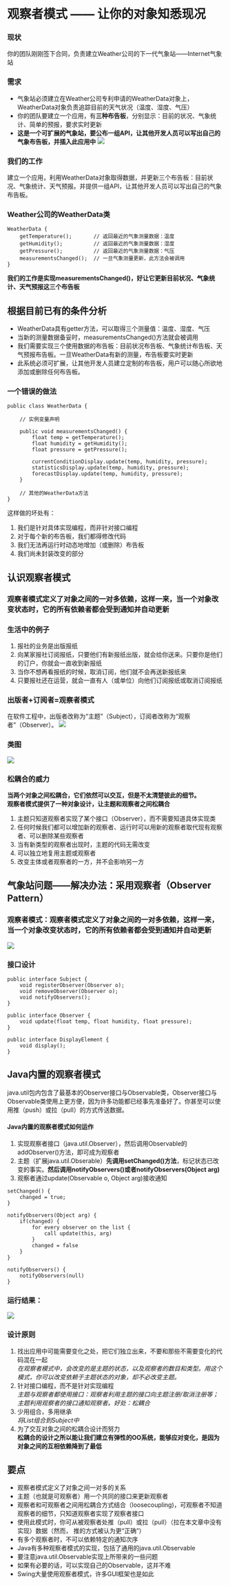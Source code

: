 # 观察者模式 —— 让你的对象知悉现况
### 现状
你的团队刚刚签下合同，负责建立Weather公司的下一代气象站——Internet气象站

### 需求
- 气象站必须建立在Weather公司专利申请的WeatherData对象上，WeatherData对象负责追踪目前的天气状况（温度、湿度、气压）
- 你的团队要建立一个应用，有**三种布告板**，分别显示：目前的状况、气象统计、简单的预报，要求实时更新
- **这是一个可扩展的气象站，要公布一组API，让其他开发人员可以写出自己的气象布告板，并插入此应用中**
![](https://github.com/linpeiyou/design-patterns-java/blob/master/observer/image/1.png)

### 我们的工作
建立一个应用，利用WeatherData对象取得数据，并更新三个布告板：目前状况、气象统计、天气预报。并提供一组API，让其他开发人员可以写出自己的气象布告板。

### Weather公司的WeatherData类
```
WeatherData {
	getTemperature();		// 返回最近的气象测量数据：温度
	getHumidity();			// 返回最近的气象测量数据：湿度
	getPressure();			// 返回最近的气象测量数据：气压
	measurementsChanged();	// 一旦气象测量更新，此方法会被调用
}
```
**我们的工作是实现measurementsChanged()，好让它更新目前状况、气象统计、天气预报这三个布告板**


## 根据目前已有的条件分析
- WeatherData具有getter方法，可以取得三个测量值：温度、湿度、气压
- 当新的测量数据备妥时，measurementsChanged()方法就会被调用
- 我们需要实现三个使用数据的布告板：目前状况布告板、气象统计布告板、天气预报布告板。一旦WeatherData有新的测量，布告板要实时更新
- 此系统必须可扩展，让其他开发人员建立定制的布告板，用户可以随心所欲地添加或删除任何布告板。

### 一个错误的做法
```
public class WeatherData {
	
	// 实例变量声明

	public void measurementsChanged() {
		float temp = getTemperature();
		float humidity = getHumidity();
		float pressure = getPressure();
		
		currentConditionDisplay.update(temp, humidity, pressure);
		statisticsDisplay.update(temp, humidity, pressure);
		forecastDisplay.update(temp, humidity, pressure);
	}

	// 其他的WeatherData方法
}
```
这样做的坏处有：  
1. 我们是针对具体实现编程，而非针对接口编程  
2. 对于每个新的布告板，我们都得修改代码  
3. 我们无法再运行时动态地增加（或删除）布告板  
4. 我们尚未封装改变的部分  


## 认识观察者模式
### 观察者模式定义了对象之间的一对多依赖，这样一来，当一个对象改变状态时，它的所有依赖者都会受到通知并自动更新
### 生活中的例子
1. 报社的业务是出版报纸
2. 向某家报社订阅报纸，只要他们有新报纸出版，就会给你送来。只要你是他们的订户，你就会一直收到新报纸
3. 当你不想再看报纸的时候，取消订阅，他们就不会再送新报纸来
4. 只要报社还在运营，就会一直有人（或单位）向他们订阅报纸或取消订阅报纸

### 出版者+订阅者=观察者模式
在软件工程中，出版者改称为“主题”（Subject），订阅者改称为“观察者”（Observer）。
![](https://github.com/linpeiyou/design-patterns-java/blob/master/observer/image/2.png)

### 类图
![](https://github.com/linpeiyou/design-patterns-java/blob/master/observer/image/3.png)

### 松耦合的威力
**当两个对象之间松耦合，它们依然可以交互，但是不太清楚彼此的细节。**  
**观察者模式提供了一种对象设计，让主题和观察者之间松耦合**  
1. 主题只知道观察者实现了某个接口（Observer），而不需要知道具体实现类  
2. 任何时候我们都可以增加新的观察者、运行时可以用新的观察者取代现有观察者、可以删除某些观察者  
3. 当有新类型的观察者出现时，主题的代码无需改变  
4. 可以独立地复用主题或观察者  
5. 改变主体或者观察者的一方，并不会影响另一方  


## 气象站问题——解决办法：采用观察者（Observer Pattern）
### 观察者模式：观察者模式定义了对象之间的一对多依赖，这样一来，当一个对象改变状态时，它的所有依赖者都会受到通知并自动更新
![](https://github.com/linpeiyou/design-patterns-java/blob/master/observer/image/4.png)

### 接口设计
```
public interface Subject {
	void registerObserver(Observer o);
	void removeObserver(Observer o);
	void notifyObservers();
}

public interface Observer {
	void update(float temp, float humidity, float pressure);
}

public interface DisplayElement {
	void display();
}
```

## Java内置的观察者模式
java.util包内包含了最基本的Observer接口与Observable类，Observer接口与Observable类使用上更方便，因为许多功能都已经事先准备好了。你甚至可以使用推（push）或拉（pull）的方式传送数据。
#### Java内置的观察者模式如何运作
1. 实现观察者接口（java.util.Observer），然后调用Observable的addObserver()方法，即可成为观察者
2. 主题（扩展java.util.Obserable）**先调用setChanged()方法**，标记状态已改变的事实。**然后调用notifyObservers()或者notifyObservers(Object arg)**
3. 观察者通过update(Observable o, Object arg)接收通知
```
setChanged() {
	changed = true;
}

notifyObservers(Object arg) {
	if(changed) {
		for every observer on the list {
			call update(this, arg)
		}
		changed = false
	}
}

notifyObservers() {
	notifyObservers(null)
}
```

### 运行结果：
![](https://github.com/linpeiyou/design-patterns-java/blob/master/observer/image/5.png)

### 设计原则
1. 找出应用中可能需要变化之处，把它们独立出来，不要和那些不需要变化的代码混在一起  
*在观察者模式中，会改变的是主题的状态，以及观察者的数目和类型。用这个模式，你可以改变依赖于主题状态的对象，却不必改变主题。*
2. 针对接口编程，而不是针对实现编程  
*主题与观察者都使用接口：观察者利用主题的接口向主题注册/取消注册等；主题利用观察者的接口通知观察者。好处：松耦合*
3. 少用组合，多用继承  
*将List<Observer>组合到Subject中*
4. 为了交互对象之间的松耦合设计而努力  
**松耦合的设计之所以能让我们建立有弹性的OO系统，能够应对变化，是因为对象之间的互相依赖降到了最低**

## 要点
- 观察者模式定义了对象之间一对多的关系
- 主题（也就是可观察者）用一个共同的接口来更新观察者
- 观察者和可观察者之间用松耦合方式结合（loosecoupling)，可观察者不知道观察者的细节，只知道观察者实现了观察者接口
- 使用此模式时，你可从被观察者处推（pull）或拉（pull）（拉在本文章中没有实现）数据（然而， 推的方式被认为更“正确”）
- 有多个观察者时，不可以依赖特定的通知次序
- Java有多种观察者模式的实现，包括了通用的java.util.Observable
- 要注意java.util.Observable实现上所带来的一些问题
- 如果有必要的话，可以实现自己的Observable，这并不难
- Swing大量使用观察者模式，许多GUI框架也是如此

